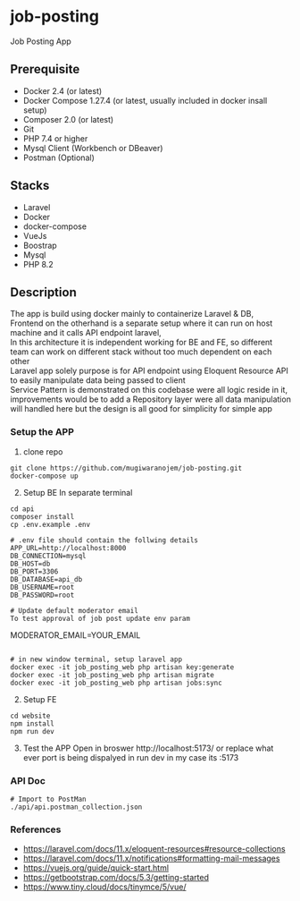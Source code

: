 # job-posting
Job Posting App

## Prerequisite
- Docker 2.4 (or latest)
- Docker Compose 1.27.4 (or latest, usually included in docker insall setup)
- Composer 2.0 (or latest)
- Git
- PHP 7.4 or higher
- Mysql Client (Workbench or DBeaver)
- Postman (Optional)

## Stacks
- Laravel
- Docker
- docker-compose
- VueJs
- Boostrap
- Mysql
- PHP 8.2


## Description
The app is build using docker mainly to containerize Laravel & DB,  
Frontend on the otherhand is a separate setup where it can run on host machine and it calls API endpoint laravel,  
In this architecture it is independent working for BE and FE, so different team can work on different stack without too much dependent on each other  
Laravel app solely purpose is for API endpoint using Eloquent Resource API to easily manipulate data being passed to client  
Service Pattern is demonstrated on this codebase were all logic reside in it, 
improvements would be to add a Repository layer were all data manipulation will handled here but the design is all good for simplicity for simple app  

### Setup the APP
1. clone repo
```
git clone https://github.com/mugiwaranojem/job-posting.git
docker-compose up
```
2. Setup BE
In separate terminal  
```
cd api
composer install
cp .env.example .env

# .env file should contain the follwing details
APP_URL=http://localhost:8000
DB_CONNECTION=mysql
DB_HOST=db
DB_PORT=3306
DB_DATABASE=api_db
DB_USERNAME=root
DB_PASSWORD=root

# Update default moderator email
To test approval of job post update env param
```
MODERATOR_EMAIL=YOUR_EMAIL
```

# in new window terminal, setup laravel app
docker exec -it job_posting_web php artisan key:generate
docker exec -it job_posting_web php artisan migrate
docker exec -it job_posting_web php artisan jobs:sync
```
2. Setup FE
```
cd website
npm install
npm run dev
```
3. Test the APP
Open in broswer http://localhost:5173/ or replace what ever port is being dispalyed in run dev in my case its :5173


### API Doc
```
# Import to PostMan
./api/api.postman_collection.json
```

### References
- https://laravel.com/docs/11.x/eloquent-resources#resource-collections  
- https://laravel.com/docs/11.x/notifications#formatting-mail-messages  
- https://vuejs.org/guide/quick-start.html  
- https://getbootstrap.com/docs/5.3/getting-started  
- https://www.tiny.cloud/docs/tinymce/5/vue/  

